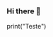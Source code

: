 ### Hi there 👋

print("Teste")

<!--
**Glenin-KB1/Glenin-KB1** is a ✨ _special_ ✨ repository because its `README.md` (this file) appears on your GitHub profile.

Here are some ideas to get you started:

- 🔭 I’m currently working on Orquestra project
- 🌱 I’m currently learning video edition
- 👯 I’m looking to collaborate on termux
- 🤔 I’m looking for help with assembly arm64
- 💬 Ask me about ...
- 📫 How to reach me: ...
- 😄 Pronouns: ...
- ⚡ Fun fact: ...
-->
